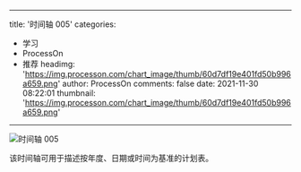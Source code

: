 
---
title: '时间轴 005'
categories: 
 - 学习
 - ProcessOn
 - 推荐
headimg: 'https://img.processon.com/chart_image/thumb/60d7df19e401fd50b996a659.png'
author: ProcessOn
comments: false
date: 2021-11-30 08:22:01
thumbnail: 'https://img.processon.com/chart_image/thumb/60d7df19e401fd50b996a659.png'
---

<div>   
<img class="thumb" alt="时间轴 005" src="https://img.processon.com/chart_image/thumb/60d7df19e401fd50b996a659.png" referrerpolicy="no-referrer">
<p>该时间轴可用于描述按年度、日期或时间为基准的计划表。</p>  
</div>
            